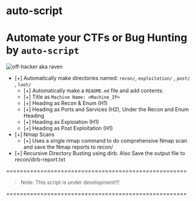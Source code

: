 # auto-script
# Automate your CTFs or Bug Hunting by `auto-script`

![off-hacker aka raven](https://www.google.com/url?sa=i&url=https%3A%2F%2Fwww.tumblr.com%2Ftinkatinka%2F135510993038%2Fraven-cycle&psig=AOvVaw2QXqwk9DTmp1ktXBljEGuz&ust=1712140543115000&source=images&cd=vfe&opi=89978449&ved=0CBEQjRxqFwoTCIDnv92qo4UDFQAAAAAdAAAAABAE)

- [+] Automatically make directories named: `recon/`, `exploitation/` , `post/` , `loot/`
   - [+] Automatically make a `README.md` file and add contents:
   - [+] Title as `Machine Name: <Machine_IP>`
   - [+] Heading as Recon & Enum (H1)
   - [+] Heading as Ports and Services (H2), Under the Recon and Enum Heading
   - [+] Heading as Exploiation (H1)
   - [+] Heading as Post Exploitation (H1)
- [+] Nmap Scans
  - [+] Uses a single nmap command to do comprehensive Nmap scan and save the Nmap reports to recon/<nmap-reports>
- [+] Recursive Directory Busting using dirb. Also Save the output file to recon/dirb-report.txt

=====================================================

> Note: This script is under development!!!

=====================================================

